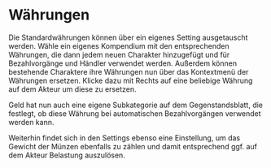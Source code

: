# Währungen

Die Standardwährungen können über ein eigenes Setting ausgetauscht werden. Wähle ein eigenes Kompendium mit den entsprechenden Währungen, die dann jedem neuen Charakter hinzugefügt und für Bezahlvorgänge und Händler verwendet werden. Außerdem können bestehende Charaktere ihre Währungen nun über das Kontextmenü der Währungen ersetzen. Klicke dazu mit Rechts auf eine beliebige Währung auf dem Akteur um diese zu ersetzen.

Geld hat nun auch eine eigene Subkategorie auf dem Gegenstandsblatt, die festlegt, ob diese Währung bei automatischen Bezahlvorgängen verwendet werden kann. 

Weiterhin findet sich in den Settings ebenso eine Einstellung, um das Gewicht der Münzen ebenfalls zu zählen und damit entsprechend ggf. auf dem Akteur Belastung auszulösen.
